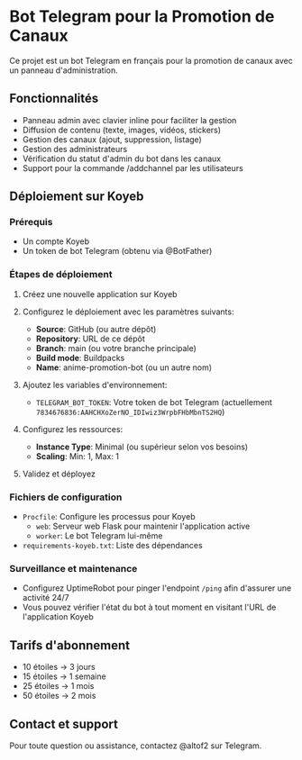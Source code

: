 # Bot Telegram pour la Promotion de Canaux

Ce projet est un bot Telegram en français pour la promotion de canaux avec un panneau d'administration.

## Fonctionnalités
- Panneau admin avec clavier inline pour faciliter la gestion
- Diffusion de contenu (texte, images, vidéos, stickers)
- Gestion des canaux (ajout, suppression, listage)
- Gestion des administrateurs
- Vérification du statut d'admin du bot dans les canaux
- Support pour la commande /addchannel par les utilisateurs

## Déploiement sur Koyeb

### Prérequis
- Un compte Koyeb
- Un token de bot Telegram (obtenu via @BotFather)

### Étapes de déploiement

1. Créez une nouvelle application sur Koyeb
2. Configurez le déploiement avec les paramètres suivants:
   - **Source**: GitHub (ou autre dépôt)
   - **Repository**: URL de ce dépôt
   - **Branch**: main (ou votre branche principale)
   - **Build mode**: Buildpacks
   - **Name**: anime-promotion-bot (ou un autre nom)

3. Ajoutez les variables d'environnement:
   - `TELEGRAM_BOT_TOKEN`: Votre token de bot Telegram (actuellement `7834676836:AAHCHXoZerNO_IDIwiz3WrpbFHbMbnTS2HQ`)

4. Configurez les ressources:
   - **Instance Type**: Minimal (ou supérieur selon vos besoins)
   - **Scaling**: Min: 1, Max: 1

5. Validez et déployez

### Fichiers de configuration
- `Procfile`: Configure les processus pour Koyeb
  - `web`: Serveur web Flask pour maintenir l'application active
  - `worker`: Le bot Telegram lui-même
- `requirements-koyeb.txt`: Liste des dépendances

### Surveillance et maintenance
- Configurez UptimeRobot pour pinger l'endpoint `/ping` afin d'assurer une activité 24/7
- Vous pouvez vérifier l'état du bot à tout moment en visitant l'URL de l'application Koyeb

## Tarifs d'abonnement
- 10 étoiles → 3 jours
- 15 étoiles → 1 semaine
- 25 étoiles → 1 mois
- 50 étoiles → 2 mois

## Contact et support
Pour toute question ou assistance, contactez @altof2 sur Telegram.